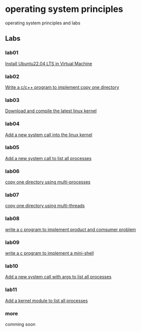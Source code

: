 # operating system principles
operating system principles and labs

## Labs

### lab01
[Install Ubuntu22.04 LTS in Virtual Machine](/labs/lab01installlinux)

### lab02
[Write a c/c++ program to implement copy one directory](/labs/lab02copydir)

### lab03
[Download and compile the latest linux kernel](/labs/lab03compilelinux)

### lab04
[Add a new system call into the linux kernel](/labs/lab04addnewsyscall)

### lab05
[Add a new system call  to list all processes](/labs/lab05addnewsyscallb)

### lab06
[copy one directory using multi-processes](/labs/lab06copydirwithmultiprocesses)

### lab07
[copy one directory using multi-threads](/labs/lab07copydirwithmultithreads)

### lab08
[write a c program to implement product and comsumer problem](/labs/lab08ProductorComsumer)

### lab09
[write a c program to implement a mini-shell](/labs/lab09minishell)

### lab10
[Add a new system call with args to list all processes](/labs/lab10addnewsyscallarg)

### lab11
[Add a kernel module to list all processes](lab11linuxkernelmodulesimple)



### more
comming soon


